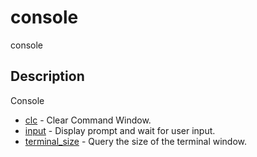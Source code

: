 

# console

console

## Description
Console


* [clc](clc.md) - Clear Command Window.
* [input](input.md) - Display prompt and wait for user input.
* [terminal_size](terminal_size.md) - Query the size of the terminal window.



